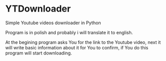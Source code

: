 # YTDownloader
 Simple Youtube videos downloader in Python

Program is in polish and probably i will translate it to english.

At the begining program asks You for the link to the Youtube video, next it will write basic information about it for You to confirm, if You do this program will start downloading.